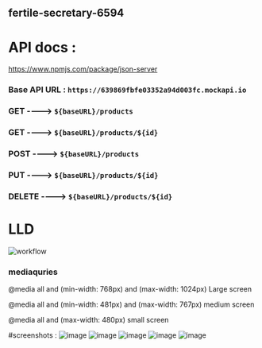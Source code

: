 ## fertile-secretary-6594

# API docs : 
https://www.npmjs.com/package/json-server

### Base API URL : `https://639869fbfe03352a94d003fc.mockapi.io`
### GET ---->  `${baseURL}/products`
### GET ---->  `${baseURL}/products/${id}`
### POST ---->  `${baseURL}/products`
### PUT ---->  `${baseURL}/products/${id}`
### DELETE ---->  `${baseURL}/products/${id}`

# LLD 
![workflow](https://user-images.githubusercontent.com/87657007/208612132-f006506f-8e6f-44bc-82d0-249807dc4cd4.png)

### mediaquries
 @media all and (min-width: 768px) and (max-width: 1024px) Large screen
 
 @media all and (min-width: 481px) and (max-width: 767px)   medium screen
 
 @media all and (max-width: 480px) small screen
 
 #screenshots : 
![image](https://user-images.githubusercontent.com/87657007/208608709-2b7d7b95-3336-4638-9ab4-0d2505d10a63.png)
![image](https://user-images.githubusercontent.com/87657007/208608919-9a60d92a-b12c-4a87-bf62-b0eb9ea948bf.png)
![image](https://user-images.githubusercontent.com/87657007/208608961-301ae2f9-856d-482c-ab12-495feac3ea1a.png)
![image](https://user-images.githubusercontent.com/87657007/208609069-a4979536-9f5c-4fe4-88b4-f440523aec08.png)
![image](https://user-images.githubusercontent.com/87657007/208609222-0ffe21f1-2fba-43f8-b7a9-a7975cc996c2.png)
